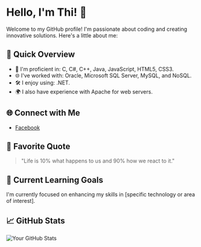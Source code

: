 # Hello, I'm Thi! 👋

Welcome to my GitHub profile! I'm passionate about coding and creating innovative solutions. Here's a little about me:

## 🚀 Quick Overview

- 🔭 I'm proficient in: C, C#, C++, Java, JavaScript, HTML5, CSS3.
- 🌐 I've worked with: Oracle, Microsoft SQL Server, MySQL, and NoSQL.
- 🛠️ I enjoy using: .NET.
- 🌍 I also have experience with Apache for web servers.

## 🌐 Connect with Me

- [Facebook](https://www.facebook.com/thie.duog/)

## 📣 Favorite Quote

> "Life is 10% what happens to us and 90% how we react to it."

## 🌱 Current Learning Goals

I'm currently focused on enhancing my skills in [specific technology or area of interest].

## 📈 GitHub Stats

![Your GitHub Stats](https://github-readme-stats.vercel.app/api?username=thidtp&show_icons=true&theme=radical)

